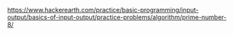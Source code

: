 https://www.hackerearth.com/practice/basic-programming/input-output/basics-of-input-output/practice-problems/algorithm/prime-number-8/